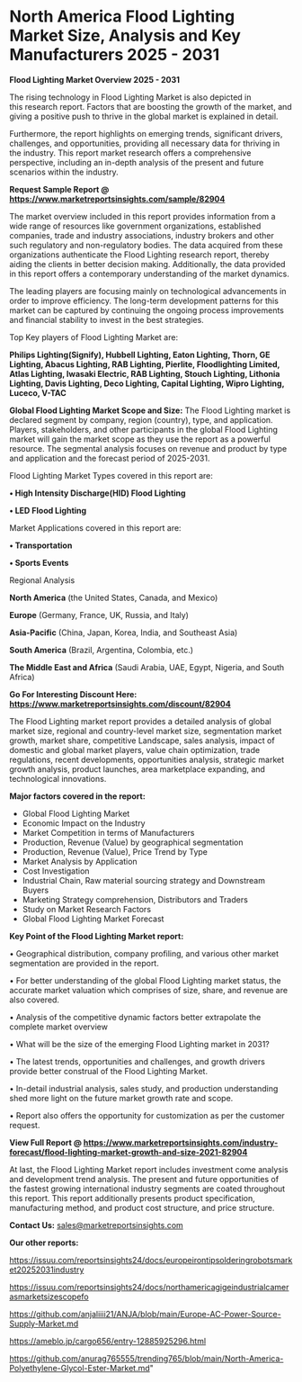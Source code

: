 # North America Flood Lighting Market Size, Analysis and Key Manufacturers 2025 - 2031

<Strong> Flood Lighting Market Overview 2025 - 2031</strong>

The rising technology in Flood Lighting Market is also depicted in this research report. Factors that are boosting the growth of the market, and giving a positive push to thrive in the global market is explained in detail.

Furthermore, the report highlights on emerging trends, significant drivers, challenges, and opportunities, providing all necessary data for thriving in the industry. This report market research offers a comprehensive perspective, including an in-depth analysis of the present and future scenarios within the industry.

<strong>Request Sample Report @ <a href=https://www.marketreportsinsights.com/sample/82904>https://www.marketreportsinsights.com/sample/82904</a></strong>

The market overview included in this report provides information from a wide range of resources like government organizations, established companies, trade and industry associations, industry brokers and other such regulatory and non-regulatory bodies. The data acquired from these organizations authenticate the Flood Lighting research report, thereby aiding the clients in better decision making. Additionally, the data provided in this report offers a contemporary understanding of the market dynamics.

The leading players are focusing mainly on technological advancements in order to improve efficiency. The long-term development patterns for this market can be captured by continuing the ongoing process improvements and financial stability to invest in the best strategies.

Top Key players of Flood Lighting Market are:

<strong>Philips Lighting(Signify), Hubbell Lighting, Eaton Lighting, Thorn, GE Lighting, Abacus Lighting, RAB Lighting, Pierlite, Floodlighting Limited, Atlas Lighting, Iwasaki Electric, RAB Lighting, Stouch Lighting, Lithonia Lighting, Davis Lighting, Deco Lighting, Capital Lighting, Wipro Lighting, Luceco, V-TAC</strong>

<strong><b>Global Flood Lighting Market Scope and Size:</b></strong>
The Flood Lighting market is declared segment by company, region (country), type, and application. Players, stakeholders, and other participants in the global Flood Lighting market will gain the market scope as they use the report as a powerful resource. The segmental analysis focuses on revenue and product by type and application and the forecast period of 2025-2031.

Flood Lighting Market Types covered in this report are:

<strong>• High Intensity Discharge(HID) Flood Lighting

• LED Flood Lighting</strong>

Market Applications covered in this report are:

<strong>• Transportation

• Sports Events</strong> 

Regional Analysis

<strong>North America</strong> (the United States, Canada, and Mexico)

<strong>Europe</strong> (Germany, France, UK, Russia, and Italy)

<strong>Asia-Pacific</strong> (China, Japan, Korea, India, and Southeast Asia)

<strong>South America</strong> (Brazil, Argentina, Colombia, etc.)

<strong>The Middle East and Africa</strong> (Saudi Arabia, UAE, Egypt, Nigeria, and South Africa)

<strong>Go For Interesting Discount Here: <a href=https://www.marketreportsinsights.com/discount/82904>https://www.marketreportsinsights.com/discount/82904</a></strong>

The Flood Lighting market report provides a detailed analysis of global market size, regional and country-level market size, segmentation market growth, market share, competitive Landscape, sales analysis, impact of domestic and global market players, value chain optimization, trade regulations, recent developments, opportunities analysis, strategic market growth analysis, product launches, area marketplace expanding, and technological innovations.

<strong><b>Major factors covered in the report:</b></strong>
<ul>
  <li>Global Flood Lighting Market </li>
  <li>Economic Impact on the Industry</li>
  <li>Market Competition in terms of Manufacturers</li>
  <li>Production, Revenue (Value) by geographical segmentation</li>
  <li>Production, Revenue (Value), Price Trend by Type</li>
  <li>Market Analysis by Application</li>
  <li>Cost Investigation</li>
  <li>Industrial Chain, Raw material sourcing strategy and Downstream Buyers</li>
  <li>Marketing Strategy comprehension, Distributors and Traders</li>
  <li>Study on Market Research Factors</li>
  <li>Global Flood Lighting Market Forecast</li>
</ul>

<strong><b>Key Point of the Flood Lighting Market report:</b></strong>

• Geographical distribution, company profiling, and various other market segmentation are provided in the report.

• For better understanding of the global Flood Lighting market status, the accurate market valuation which comprises of size, share, and revenue are also covered.

• Analysis of the competitive dynamic factors better extrapolate the complete market overview

• What will be the size of the emerging Flood Lighting market in 2031?

• The latest trends, opportunities and challenges, and growth drivers provide better construal of the Flood Lighting Market.

• In-detail industrial analysis, sales study, and production understanding shed more light on the future market growth rate and scope.

• Report also offers the opportunity for customization as per the customer request.

<strong><b>View Full Report @ <a href=https://www.marketreportsinsights.com/industry-forecast/flood-lighting-market-growth-and-size-2021-82904>https://www.marketreportsinsights.com/industry-forecast/flood-lighting-market-growth-and-size-2021-82904</a></b></strong>


At last, the Flood Lighting Market report includes investment come analysis and development trend analysis. The present and future opportunities of the fastest growing international industry segments are coated throughout this report. This report additionally presents product specification, manufacturing method, and product cost structure, and price structure.

<strong>Contact Us:</strong>
sales@marketreportsinsights.com

<strong>Our other reports:</strong>

<a href=https://issuu.com/reportsinsights24/docs/europeirontipsolderingrobotsmarket20252031industry>https://issuu.com/reportsinsights24/docs/europeirontipsolderingrobotsmarket20252031industry</a>

<a href=https://issuu.com/reportsinsights24/docs/northamericagigeindustrialcamerasmarketsizescopefo>https://issuu.com/reportsinsights24/docs/northamericagigeindustrialcamerasmarketsizescopefo</a>

<a href=https://github.com/anjaliiii21/ANJA/blob/main/Europe-AC-Power-Source-Supply-Market.md>https://github.com/anjaliiii21/ANJA/blob/main/Europe-AC-Power-Source-Supply-Market.md</a>

<a href=https://ameblo.jp/cargo656/entry-12885925296.html>https://ameblo.jp/cargo656/entry-12885925296.html</a>

<a href=https://github.com/anurag765555/trending765/blob/main/North-America-Polyethylene-Glycol-Ester-Market.md>https://github.com/anurag765555/trending765/blob/main/North-America-Polyethylene-Glycol-Ester-Market.md</a>"
